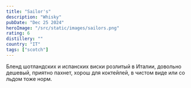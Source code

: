 ```yaml
---
title: "Sailor's"
description: "Whisky"
pubDate: "Dec 25 2024"
heroImage: "/src/static/images/sailors.png"
rating: 6
distillery: ""
country: "IT"
tags: ["scotch"]
---
```


Бленд шотландских и испанских виски розлитый в Италии, довольно дешевый, приятно пахнет, хорош для коктейлей, в чистом виде или со льдом тоже норм.
